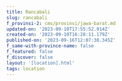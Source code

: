 ```yaml
---
title: Rancabali
slug: rancabali
f_provinsi-2: cms/provinsi/jawa-barat.md
updated-on: '2023-09-10T17:55:52.914Z'
created-on: '2023-09-10T16:28:11.179Z'
published-on: '2023-09-16T12:07:38.345Z'
f_same-with-province-name: false
f_featured: false
f_discover: false
layout: '[location].html'
tags: location
---
```



